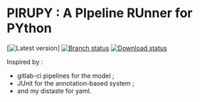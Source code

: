 # PIRUPY : A PIpeline RUnner for PYthon

[![Latest version](https://img.shields.io/github/v/release/sporniket/pirupy?include_prereleases)]
[![Branch status](https://img.shields.io/github/checks-status/sporniket/pirupy/main)](https://github.com/sporniket/pirupy/actions/workflows/python-package.yml)
[![Download status](https://img.shields.io/pypi/dm/pirupy-by-sporniket)](https://pypi.org/project/pirupy-by-sporniket/)

Inspired by :

* gitlab-ci pipelines for the model ;
* JUnit for the annotation-based system ;
* and my distaste for yaml.
